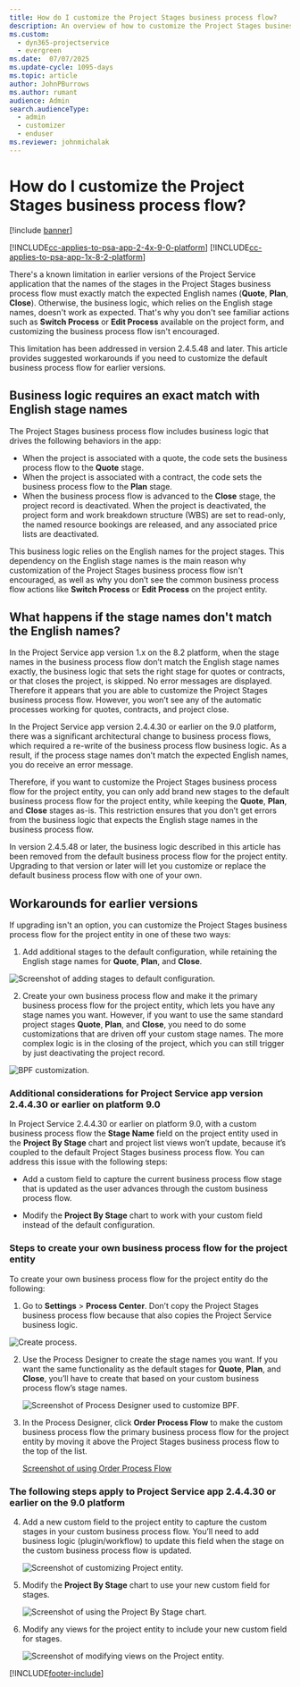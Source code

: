 ```yaml
---
title: How do I customize the Project Stages business process flow?
description: An overview of how to customize the Project Stages business process flow.
ms.custom: 
  - dyn365-projectservice
  - evergreen
ms.date:  07/07/2025
ms.update-cycle: 1095-days
ms.topic: article
author: JohnPBurrows
ms.author: rumant
audience: Admin
search.audienceType: 
  - admin
  - customizer
  - enduser
ms.reviewer: johnmichalak
---
```




# How do I customize the Project Stages business process flow?

[!include [banner](../includes/psa-now-project-operations.md)]

[!INCLUDE[cc-applies-to-psa-app-2-4x-9-0-platform](../includes/cc-applies-to-psa-app-2-4x-9-0-platform.md)]
[!INCLUDE[cc-applies-to-psa-app-1x-8-2-platform](../includes/cc-applies-to-psa-app-1x-8-2-platform.md)]

There's a known limitation in earlier versions of the Project Service application that the names of the stages in the Project Stages business process flow must exactly match the expected English names (**Quote**, **Plan**, **Close**). Otherwise, the business logic, which relies on the English stage names, doesn't work as expected. That's why you don't see familiar actions such as **Switch Process** or **Edit Process** available on the project form, and customizing the business process flow isn't encouraged. 

This limitation has been addressed in version 2.4.5.48 and later. This article provides suggested workarounds if you need to customize the default business process flow for earlier versions.  

## Business logic requires an exact match with English stage names

The Project Stages business process flow includes business logic that drives the following behaviors in the app:
- When the project is associated with a quote, the code sets the business process flow to the **Quote** stage.
- When the project is associated with a contract, the code sets the business process flow to the **Plan** stage.
- When the business process flow is advanced to the **Close** stage, the project record is deactivated. When the project is deactivated, the project form and work breakdown structure (WBS) are set to read-only, the named resource bookings are released, and any associated price lists are deactivated.

This business logic relies on the English names for the project stages. This dependency on the English stage names is the main reason why customization of the Project Stages business process flow isn't encouraged, as well as why you don’t see the common business process flow actions like **Switch Process** or **Edit Process** on the project entity.

## What happens if the stage names don't match the English names?

In the Project Service app version 1.x on the 8.2 platform, when the stage names in the business process flow don’t match the English stage names exactly, the business logic that sets the right stage for quotes or contracts, or that closes the project, is skipped. No error messages are displayed. Therefore it appears that you are able to customize the Project Stages business process flow. However, you won’t see any of the automatic processes working for quotes, contracts, and project close.

In the Project Service app version 2.4.4.30 or earlier on the 9.0 platform, there was a significant architectural change to business process flows, which required a re-write of the business process flow business logic. As a result, if the process stage names don’t match the expected English names, you do receive an error message. 

Therefore, if you want to customize the Project Stages business process flow for the project entity, you can only add brand new stages to the default business process flow for the project entity, while keeping the **Quote**, **Plan**, and **Close** stages as-is. This restriction ensures that you don’t get errors from the business logic that expects the English stage names in the business process flow.

In version 2.4.5.48 or later, the business logic described in this article has been removed from the default business process flow for the project entity. Upgrading to that version or later will let you customize or replace the default business process flow with one of your own. 

## Workarounds for earlier versions

If upgrading isn't an option, you can customize the Project Stages business process flow for the project entity in one of these two ways:

1. Add additional stages to the default configuration, while retaining the English stage names for **Quote**, **Plan**, and **Close**.


![Screenshot of adding stages to default configuration.](media/FAQ-Customize-BPF-1.png)
 
2. Create your own business process flow and make it the primary business process flow for the project entity, which lets you have any stage names you want. However, if you want to use the same standard project stages **Quote**, **Plan**, and **Close**, you need to do some customizations that are driven off your custom stage names. The more complex logic is in the closing of the project, which you can still trigger by just deactivating the project record.

![BPF customization.](media/FAQ-Customize-BPF-2.png)

### Additional considerations for Project Service app version 2.4.4.30 or earlier on platform 9.0

In Project Service 2.4.4.30 or earlier on platform 9.0, with a custom business process flow the **Stage Name** field on the project entity used in the **Project By Stage** chart and project list views won’t update, because it’s coupled to the default Project Stages business process flow. You can address this issue with the following steps:

- Add a custom field to capture the current business process flow stage that is updated as the user advances through the custom business process flow.

- Modify the **Project By Stage** chart to work with your custom field instead of the default configuration.

### Steps to create your own business process flow for the project entity

To create your own business process flow for the project entity do the following:

1. Go to **Settings** > **Process Center**. Don’t copy the Project Stages business process flow because that also copies the Project Service business logic.

  ![Create process.](media/FAQ-Customize-BPF-3.png)

2. Use the Process Designer to create the stage names you want. If you want the same functionality as the default stages for **Quote**, **Plan**, and **Close**, you’ll have to create that based on your custom business process flow’s stage names.

   ![Screenshot of Process Designer used to customize BPF.](media/FAQ-Customize-BPF-4.png) 

3. In the Process Designer, click **Order Process Flow** to make the custom business process flow the primary business process flow for the project entity by moving it above the Project Stages business process flow to the top of the list.


   [Screenshot of using Order Process Flow](media/FAQ-Customize-BPF-5-720.png)

### The following steps apply to Project Service app 2.4.4.30 or earlier on the 9.0 platform

4. Add a new custom field to the project entity to capture the custom stages in your custom business process flow. You’ll need to add business logic (plugin/workflow) to update this field when the stage on the custom business process flow is updated.

   ![Screenshot of customizing Project entity.](media/FAQ-Customize-BPF-6-720.png)

5. Modify the **Project By Stage** chart to use your new custom field for stages.

   ![Screenshot of using the Project By Stage chart.](media/FAQ-Customize-BPF-7-720.png)

6. Modify any views for the project entity to include your new custom field for stages.

   ![Screenshot of modifying views on the Project entity.](media/FAQ-Customize-BPF-8-720.png)



[!INCLUDE[footer-include](../includes/footer-banner.md)]

